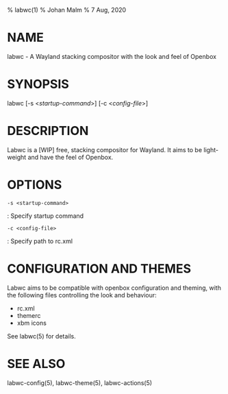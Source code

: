 % labwc(1)
% Johan Malm
% 7 Aug, 2020

# NAME

labwc - A Wayland stacking compositor with the look and feel of Openbox

# SYNOPSIS

labwc \[\-s <*startup-command*>] \[\-c <*config-file*>]  

# DESCRIPTION

Labwc is a [WIP] free, stacking compositor for Wayland. It aims to be light-weight and have the feel of Openbox.

# OPTIONS

`-s <startup-command>`

:   Specify startup command

`-c <config-file>`

:   Specify path to rc.xml

# CONFIGURATION AND THEMES

Labwc aims to be compatible with openbox configuration and theming, with the
following files controlling the look and behaviour:

- rc.xml  
- themerc  
- xbm icons  

See labwc(5) for details.

# SEE ALSO

labwc-config(5), labwc-theme(5), labwc-actions(5)


